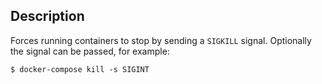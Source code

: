 
## Description

Forces running containers to stop by sending a `SIGKILL` signal. Optionally the signal can be passed, for example:

```console
$ docker-compose kill -s SIGINT
```
